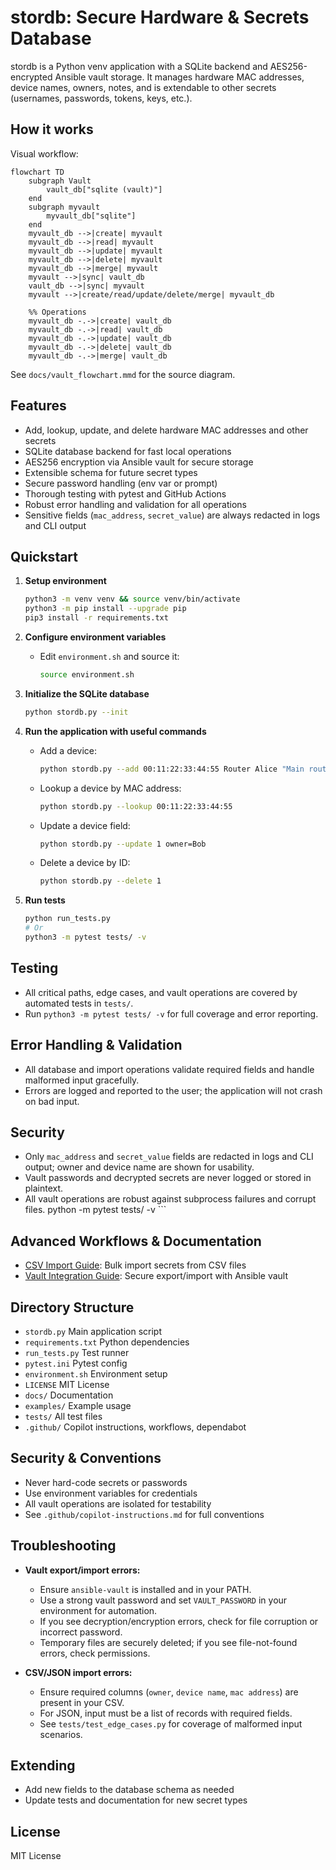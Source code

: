 # stordb: Secure Hardware & Secrets Database

stordb is a Python venv application with a SQLite backend and AES256-encrypted Ansible vault storage. It manages hardware MAC addresses, device names, owners, notes, and is extendable to other secrets (usernames, passwords, tokens, keys, etc.).


## How it works


Visual workflow:

```mermaid
flowchart TD
    subgraph Vault
        vault_db["sqlite (vault)"]
    end
    subgraph myvault
        myvault_db["sqlite"]
    end
    myvault_db -->|create| myvault
    myvault_db -->|read| myvault
    myvault_db -->|update| myvault
    myvault_db -->|delete| myvault
    myvault_db -->|merge| myvault
    myvault -->|sync| vault_db
    vault_db -->|sync| myvault
    myvault -->|create/read/update/delete/merge| myvault_db

    %% Operations
    myvault_db -.->|create| vault_db
    myvault_db -.->|read| vault_db
    myvault_db -.->|update| vault_db
    myvault_db -.->|delete| vault_db
    myvault_db -.->|merge| vault_db
```

See `docs/vault_flowchart.mmd` for the source diagram.

## Features

- Add, lookup, update, and delete hardware MAC addresses and other secrets
- SQLite database backend for fast local operations
- AES256 encryption via Ansible vault for secure storage
- Extensible schema for future secret types
- Secure password handling (env var or prompt)
- Thorough testing with pytest and GitHub Actions
- Robust error handling and validation for all operations
- Sensitive fields (`mac_address`, `secret_value`) are always redacted in logs and CLI output

## Quickstart

1. **Setup environment**

    ```bash
    python3 -m venv venv && source venv/bin/activate
    python3 -m pip install --upgrade pip
    pip3 install -r requirements.txt
    ```

2. **Configure environment variables**
    - Edit `environment.sh` and source it:

        ```bash
        source environment.sh
        ```

3. **Initialize the SQLite database**

    ```bash
    python stordb.py --init
    ```

4. **Run the application with useful commands**

    - Add a device:
        ```bash
        python stordb.py --add 00:11:22:33:44:55 Router Alice "Main router"
        ```
    - Lookup a device by MAC address:
        ```bash
        python stordb.py --lookup 00:11:22:33:44:55
        ```
    - Update a device field:
        ```bash
        python stordb.py --update 1 owner=Bob
        ```
    - Delete a device by ID:
        ```bash
        python stordb.py --delete 1
        ```

5. **Run tests**

    ```bash
    python run_tests.py
    # Or
    python3 -m pytest tests/ -v
    ```

## Testing

- All critical paths, edge cases, and vault operations are covered by automated tests in `tests/`.
- Run `python3 -m pytest tests/ -v` for full coverage and error reporting.

## Error Handling & Validation

- All database and import operations validate required fields and handle malformed input gracefully.
- Errors are logged and reported to the user; the application will not crash on bad input.

## Security

- Only `mac_address` and `secret_value` fields are redacted in logs and CLI output; owner and device name are shown for usability.
- Vault passwords and decrypted secrets are never logged or stored in plaintext.
- All vault operations are robust against subprocess failures and corrupt files.
        python -m pytest tests/ -v
        ```


## Advanced Workflows & Documentation

- [CSV Import Guide](docs/csv_import.md): Bulk import secrets from CSV files
- [Vault Integration Guide](docs/vault_integration.md): Secure export/import with Ansible vault

## Directory Structure

- `stordb.py`         Main application script
- `requirements.txt`  Python dependencies
- `run_tests.py`      Test runner
- `pytest.ini`        Pytest config
- `environment.sh`    Environment setup
- `LICENSE`           MIT License
- `docs/`             Documentation
- `examples/`         Example usage
- `tests/`            All test files
- `.github/`          Copilot instructions, workflows, dependabot

## Security & Conventions

- Never hard-code secrets or passwords
- Use environment variables for credentials
- All vault operations are isolated for testability
- See `.github/copilot-instructions.md` for full conventions


## Troubleshooting

- **Vault export/import errors:**
    - Ensure `ansible-vault` is installed and in your PATH.
    - Use a strong vault password and set `VAULT_PASSWORD` in your environment for automation.
    - If you see decryption/encryption errors, check for file corruption or incorrect password.
    - Temporary files are securely deleted; if you see file-not-found errors, check permissions.

- **CSV/JSON import errors:**
    - Ensure required columns (`owner`, `device name`, `mac address`) are present in your CSV.
    - For JSON, input must be a list of records with required fields.
    - See `tests/test_edge_cases.py` for coverage of malformed input scenarios.

## Extending

- Add new fields to the database schema as needed
- Update tests and documentation for new secret types

## License

MIT License
